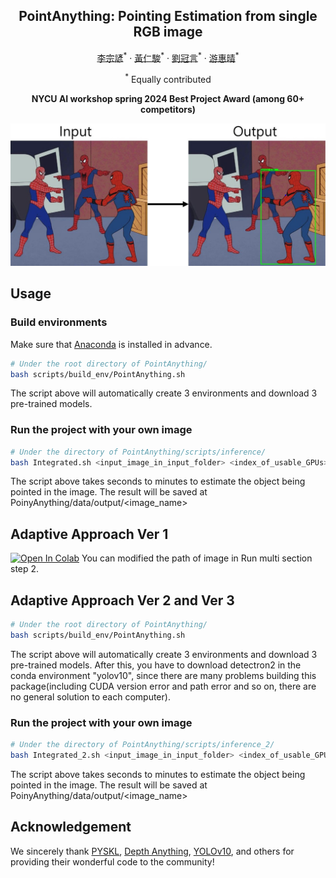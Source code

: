 <div align="center">
<h2>PointAnything: Pointing Estimation from single RGB image</h2>

[李宗諺](https://github.com/solocat17)<sup>\*</sup> · [黃仁駿](https://github.com/c98181)<sup>\*</sup> · [劉冠言](https://github.com/star-platinum127)<sup>\*</sup> · [游惠晴](https://github.com/hcyu0101)<sup>\*</sup> 

<sup>\*</sup> Equally contributed

**NYCU AI workshop spring 2024 Best Project Award (among 60+ competitors)**

<img src="assets/teaser.jpg" title="teaser">

</div>

## Usage

### Build environments

Make sure that [Anaconda](https://www.anaconda.com/download) is installed in advance.

```bash
# Under the root directory of PointAnything/
bash scripts/build_env/PointAnything.sh
```

The script above will automatically create 3 environments and download 3 pre-trained models.

### Run the project with your own image

```bash
# Under the directory of PointAnything/scripts/inference/
bash Integrated.sh <input_image_in_input_folder> <index_of_usable_GPUs>
```

The script above takes seconds to minutes to estimate the object being pointed in the image.
The result will be saved at PoinyAnything/data/output/<image_name>
## Adaptive Approach Ver 1
[![Open In Colab](https://colab.research.google.com/assets/colab-badge.svg)](https://colab.research.google.com/drive/1RHdYxRKBmngfjl5O7syqcQq3rQ7Pxc_L?usp=sharing) 
You can modified the path of image in Run multi section step 2.
## Adaptive Approach Ver 2 and Ver 3
```bash
# Under the root directory of PointAnything/
bash scripts/build_env/PointAnything.sh
```

The script above will automatically create 3 environments and download 3 pre-trained models. After this, you have to download detectron2 in the conda environment "yolov10", since there are many problems building this package(including CUDA version error and path error and so on, there are no general solution to each computer).

### Run the project with your own image

```bash
# Under the directory of PointAnything/scripts/inference_2/
bash Integrated_2.sh <input_image_in_input_folder> <index_of_usable_GPUs>
```

The script above takes seconds to minutes to estimate the object being pointed in the image.
The result will be saved at PoinyAnything/data/output/<image_name>
## Acknowledgement

We sincerely thank [PYSKL](https://github.com/kennymckormick/pyskl), [Depth Anything](https://github.com/LiheYoung/Depth-Anything), [YOLOv10](https://github.com/THU-MIG/yolov10), and others for providing their wonderful code to the community!

